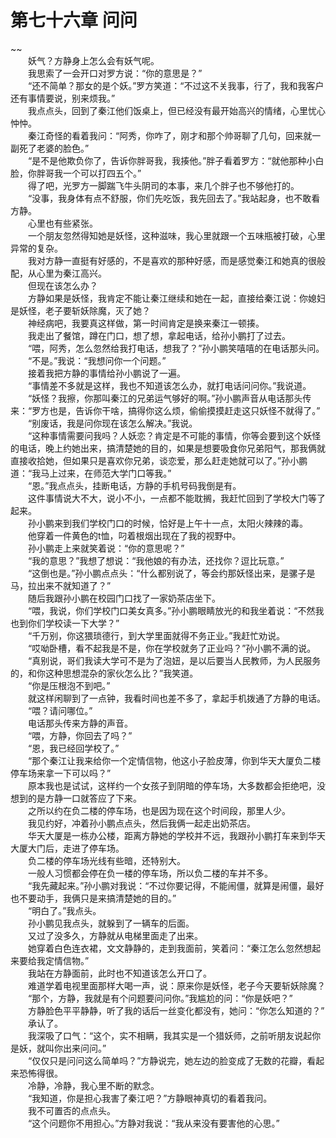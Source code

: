 # 第七十六章 问问

~~
            <br>　　妖气？方静身上怎么会有妖气呢。<br>　　我思索了一会开口对罗方说：“你的意思是？”<br>　　“还不简单？那女的是个妖。”罗方笑道：“不过这不关我事，行了，我和我客户还有事情要说，别来烦我。”<br>　　我点点头，回到了秦江他们饭桌上，但已经没有最开始高兴的情绪，心里忧心忡忡。<br>　　秦江奇怪的看着我问：“阿秀，你咋了，刚才和那个帅哥聊了几句，回来就一副死了老婆的脸色。”<br>　　“是不是他欺负你了，告诉你胖哥我，我揍他。”胖子看着罗方：“就他那种小白脸，你胖哥我一个可以打四五个。”<br>　　得了吧，光罗方一脚踹飞牛头阴司的本事，来几个胖子也不够他打的。<br>　　“没事，我身体有点不舒服，你们先吃饭，我先回去了。”我站起身，也不敢看方静。<br>　　心里也有些紧张。<br>　　一个朋友忽然得知她是妖怪，这种滋味，我心里就跟一个五味瓶被打破，心里异常的复杂。<br>　　我对方静一直挺有好感的，不是喜欢的那种好感，而是感觉秦江和她真的很般配，从心里为秦江高兴。<br>　　但现在该怎么办？<br>　　方静如果是妖怪，我肯定不能让秦江继续和她在一起，直接给秦江说：你媳妇是妖怪，老子要斩妖除魔，灭了她？<br>　　神经病吧，我要真这样做，第一时间肯定是换来秦江一顿揍。<br>　　我走出了餐馆，蹲在门口，想了想，拿起电话，给孙小鹏打了过去。<br>　　“喂，阿秀，怎么忽然给我打电话，想我了？”孙小鹏笑嘻嘻的在电话那头问。<br>　　“不是。”我说：“我想问你一个问题。”<br>　　接着我把方静的事情给孙小鹏说了一遍。<br>　　“事情差不多就是这样，我也不知道该怎么办，就打电话问问你。”我说道。<br>　　“妖怪？我擦，你那叫秦江的兄弟运气够好的啊。”孙小鹏声音从电话那头传来：“罗方也是，告诉你干啥，搞得你这么烦，偷偷摸摸赶走这只妖怪不就得了。”<br>　　“别废话，我是问你现在该怎么解决。”我说。<br>　　“这种事情需要问我吗？人妖恋？肯定是不可能的事情，你等会要到这个妖怪的电话，晚上约她出来，搞清楚她的目的，如果是想要吸食你兄弟阳气，那我俩就直接收拾她，但如果只是喜欢你兄弟，谈恋爱，那么赶走她就可以了。”孙小鹏道：“我马上过来，在师范大学门口等我。”<br>　　“恩。”我点点头，挂断电话，方静的手机号码我倒是有。<br>　　这件事情说大不大，说小不小，一点都不能耽搁，我赶忙回到了学校大门等了起来。<br>　　孙小鹏来到我们学校门口的时候，恰好是上午十一点，太阳火辣辣的毒。<br>　　他穿着一件黄色的t恤，叼着根烟出现在了我的视野中。<br>　　孙小鹏走上来就笑着说：“你的意思呢？”<br>　　“我的意思？”我想了想说：“我他娘的有办法，还找你？逗比玩意。”<br>　　“这倒也是。”孙小鹏点点头：“什么都别说了，等会约那妖怪出来，是骡子是马，拉出来不就知道了？”<br>　　随后我跟孙小鹏在校园门口找了一家奶茶店坐下。<br>　　“喂，我说，你们学校门口美女真多。”孙小鹏眼睛放光的和我坐着说：“不然我也到你们学校读一下大学？”<br>　　“千万别，你这猥琐德行，到大学里面就得不务正业。”我赶忙劝说。<br>　　“哎呦卧槽，看不起我是不是，你在学校就务了正业吗？”孙小鹏不满的说。<br>　　“真别说，哥们我读大学可不是为了泡妞，是以后要当人民教师，为人民服务的，和你这种思想混杂的家伙怎么比？”我笑道。<br>　　“你是压根泡不到吧。”<br>　　就这样闲聊到了一点钟，我看时间也差不多了，拿起手机拨通了方静的电话。<br>　　“喂？请问哪位。”<br>　　电话那头传来方静的声音。<br>　　“喂，方静，你回去了吗？”<br>　　“恩，我已经回学校了。”<br>　　“那个秦江让我来给你一个定情信物，他这小子脸皮薄，你到华天大厦负二楼停车场来拿一下可以吗？”<br>　　原本我也是试试，这样约一个女孩子到阴暗的停车场，大多数都会拒绝吧，没想到的是方静一口就答应了下来。<br>　　之所以约在负二楼的停车场，也是因为现在这个时间段，那里人少。<br>　　我见约好，冲着孙小鹏点点头，然后我俩一起走出奶茶店。<br>　　华天大厦是一栋办公楼，距离方静她的学校并不远，我跟孙小鹏打车来到华天大厦大门后，走进了停车场。<br>　　负二楼的停车场光线有些暗，还特别大。<br>　　一般人习惯都会停在负一楼的停车场，所以负二楼的车并不多。<br>　　“我先藏起来。”孙小鹏对我说：“不过你要记得，不能闹僵，就算是闹僵，最好也不要动手，我俩只是来搞清楚她的目的。”<br>　　“明白了。”我点头。<br>　　孙小鹏见我点头，就躲到了一辆车的后面。<br>　　又过了没多久，方静就从电梯里面走了出来。<br>　　她穿着白色连衣裙，文文静静的，走到我面前，笑着问：“秦江怎么忽然想起来要给我定情信物。”<br>　　我站在方静面前，此时也不知道该怎么开口了。<br>　　难道学着电视里面那样大喝一声，说：原来你是妖怪，老子今天要斩妖除魔？<br>　　“那个，方静，我就是有个问题要问问你。”我尴尬的问：“你是妖吧？”<br>　　方静脸色平平静静，听了我的话后一丝变化都没有，她问：“你怎么知道的？”<br>　　承认了。<br>　　我深吸了口气：“这个，实不相瞒，我其实是一个猎妖师，之前听朋友说起你是妖，就叫你出来问问。”<br>　　“仅仅只是问问这么简单吗？”方静说完，她左边的脸变成了无数的花瓣，看起来恐怖得很。<br>　　冷静，冷静，我心里不断的默念。<br>　　“我知道，你是担心我害了秦江吧？”方静眼神真切的看着我问。<br>　　我不可置否的点点头。<br>　　“这个问题你不用担心。”方静对我说：“我从来没有要害他的心思。”<br>
	